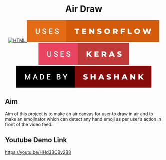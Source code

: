 <h1 align="center">
<!--   <a href="https://github.com/umangraval/Smart-Checkout"><img src="./brand_assets/banner.png" width=600 alt="Smart-Checkout"></a> -->
  Air Draw
</h1>



<p align="center">

  <a href="">
    <img src="https://forthebadge.com/images/badges/made-with-python.svg"
         alt="HTML">
  </a>
  <a href="">
    <img src="https://github.com/shanky1947/Tensorflow-2.0/blob/master/badges/uses-tensorflow.svg"
         alt="CSS">
  </a>
  <a href="">
    <img src="https://github.com/shanky1947/Tensorflow-2.0/blob/master/badges/uses-keras.svg"
         alt="Git">
  </a>
    <a href="">
    <img src="https://github.com/shanky1947/Automation-in-Spotify/blob/master/badges/made-by-shashank.svg"
         alt="Javascript">
  </a>
</p>

## Aim
Aim of this project is to make an air canvas for user to draw in air and to make an emojinator which can detect any hand emoji as per user’s action in front of the video feed.

## Youtube Demo Link
https://youtu.be/HHd3BCBy2B8
